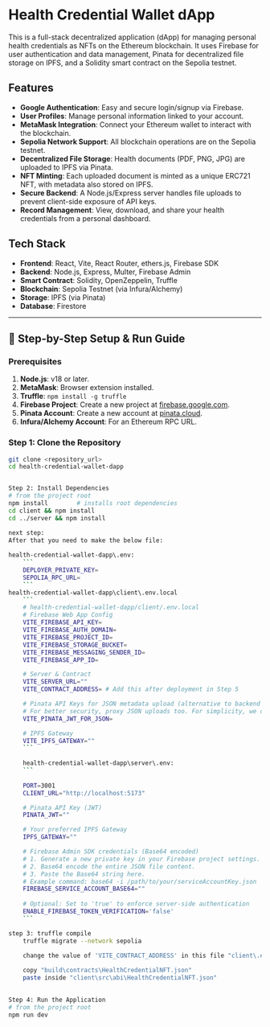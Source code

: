 # Health Credential Wallet dApp

This is a full-stack decentralized application (dApp) for managing personal health credentials as NFTs on the Ethereum blockchain. It uses Firebase for user authentication and data management, Pinata for decentralized file storage on IPFS, and a Solidity smart contract on the Sepolia testnet.

## Features

- **Google Authentication**: Easy and secure login/signup via Firebase.
- **User Profiles**: Manage personal information linked to your account.
- **MetaMask Integration**: Connect your Ethereum wallet to interact with the blockchain.
- **Sepolia Network Support**: All blockchain operations are on the Sepolia testnet.
- **Decentralized File Storage**: Health documents (PDF, PNG, JPG) are uploaded to IPFS via Pinata.
- **NFT Minting**: Each uploaded document is minted as a unique ERC721 NFT, with metadata also stored on IPFS.
- **Secure Backend**: A Node.js/Express server handles file uploads to prevent client-side exposure of API keys.
- **Record Management**: View, download, and share your health credentials from a personal dashboard.

## Tech Stack

- **Frontend**: React, Vite, React Router, ethers.js, Firebase SDK
- **Backend**: Node.js, Express, Multer, Firebase Admin
- **Smart Contract**: Solidity, OpenZeppelin, Truffle
- **Blockchain**: Sepolia Testnet (via Infura/Alchemy)
- **Storage**: IPFS (via Pinata)
- **Database**: Firestore

---

## 🚀 Step-by-Step Setup & Run Guide

### Prerequisites

1.  **Node.js**: v18 or later.
2.  **MetaMask**: Browser extension installed.
3.  **Truffle**: `npm install -g truffle`
4.  **Firebase Project**: Create a new project at [firebase.google.com](https://firebase.google.com).
5.  **Pinata Account**: Create a new account at [pinata.cloud](https://pinata.cloud).
6.  **Infura/Alchemy Account**: For an Ethereum RPC URL.

### Step 1: Clone the Repository

```bash
git clone <repository_url>
cd health-credential-wallet-dapp


Step 2: Install Dependencies
# from the project root
npm install        # installs root dependencies
cd client && npm install
cd ../server && npm install

next step:
After that you need to make the below file:
    
health-credential-wallet-dapp\.env:
    ```
    DEPLOYER_PRIVATE_KEY=
    SEPOLIA_RPC_URL=    
    ```
health-credential-wallet-dapp\client\.env.local
    ```
    # health-credential-wallet-dapp/client/.env.local
    # Firebase Web App Config
    VITE_FIREBASE_API_KEY=
    VITE_FIREBASE_AUTH_DOMAIN=
    VITE_FIREBASE_PROJECT_ID=
    VITE_FIREBASE_STORAGE_BUCKET=
    VITE_FIREBASE_MESSAGING_SENDER_ID=
    VITE_FIREBASE_APP_ID=

    # Server & Contract
    VITE_SERVER_URL=""
    VITE_CONTRACT_ADDRESS= # Add this after deployment in Step 5

    # Pinata API Keys for JSON metadata upload (alternative to backend proxy for JSON)
    # For better security, proxy JSON uploads too. For simplicity, we can use keys on client.
    VITE_PINATA_JWT_FOR_JSON=

    # IPFS Gateway
    VITE_IPFS_GATEWAY=""
    ```
    
    health-credential-wallet-dapp\server\.env:
    ```
    
    PORT=3001
    CLIENT_URL="http://localhost:5173"

    # Pinata API Key (JWT)
    PINATA_JWT=""

    # Your preferred IPFS Gateway
    IPFS_GATEWAY=""

    # Firebase Admin SDK credentials (Base64 encoded)
    # 1. Generate a new private key in your Firebase project settings.
    # 2. Base64 encode the entire JSON file content.
    # 3. Paste the Base64 string here.
    # Example command: base64 -i /path/to/your/serviceAccountKey.json | pbcopy
    FIREBASE_SERVICE_ACCOUNT_BASE64=""
    
    # Optional: Set to 'true' to enforce server-side authentication
    ENABLE_FIREBASE_TOKEN_VERIFICATION='false'  
    ```

step 3: truffle compile
    truffle migrate --network sepolia
    
    change the value of 'VITE_CONTRACT_ADDRESS' in this file "client\.env.local"

    copy "build\contracts\HealthCredentialNFT.json"
    paste inside "client\src\abi\HealthCredentialNFT.json"
    

Step 4: Run the Application
# from the project root
npm run dev

